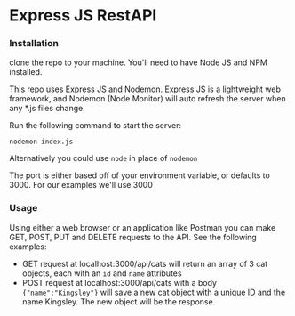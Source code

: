 # Express JS RestAPI

### Installation

clone the repo to your machine. You'll need to have Node JS and NPM installed.

This repo uses Express JS and Nodemon. Express JS is a lightweight web framework, and Nodemon (Node Monitor) will auto refresh the server when any *.js files change.

Run the following command to start the server:

```
nodemon index.js
```

Alternatively you could use `node` in place of `nodemon`

The port is either based off of your environment variable, or defaults to 3000. For our examples we'll use 3000

### Usage

Using either a web browser or an application like Postman you can make GET, POST, PUT and DELETE requests to the API. See the following examples:

+ GET request at localhost:3000/api/cats will return an array of 3 cat objects, each with an `id` and `name` attributes
+ POST request at localhost:3000/api/cats with a body `{"name":"Kingsley"}` will save a new cat object with a unique ID and the name Kingsley. The new object will be the response.